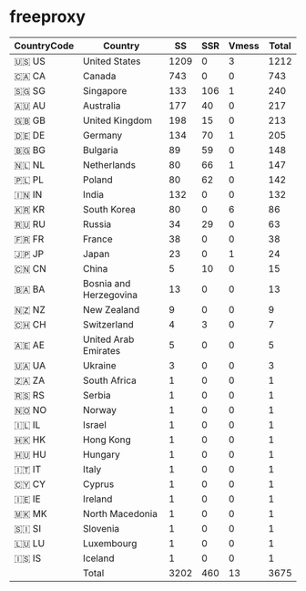 # freeproxy

|CountryCode|Country|SS|SSR|Vmess|Total|
|  ----  | ----  |  ----  | ----  |  ----  | ----  |
|🇺🇸 US|United States|1209|0|3|1212|
|🇨🇦 CA|Canada|743|0|0|743|
|🇸🇬 SG|Singapore|133|106|1|240|
|🇦🇺 AU|Australia|177|40|0|217|
|🇬🇧 GB|United Kingdom|198|15|0|213|
|🇩🇪 DE|Germany|134|70|1|205|
|🇧🇬 BG|Bulgaria|89|59|0|148|
|🇳🇱 NL|Netherlands|80|66|1|147|
|🇵🇱 PL|Poland|80|62|0|142|
|🇮🇳 IN|India|132|0|0|132|
|🇰🇷 KR|South Korea|80|0|6|86|
|🇷🇺 RU|Russia|34|29|0|63|
|🇫🇷 FR|France|38|0|0|38|
|🇯🇵 JP|Japan|23|0|1|24|
|🇨🇳 CN|China|5|10|0|15|
|🇧🇦 BA|Bosnia and Herzegovina|13|0|0|13|
|🇳🇿 NZ|New Zealand|9|0|0|9|
|🇨🇭 CH|Switzerland|4|3|0|7|
|🇦🇪 AE|United Arab Emirates|5|0|0|5|
|🇺🇦 UA|Ukraine|3|0|0|3|
|🇿🇦 ZA|South Africa|1|0|0|1|
|🇷🇸 RS|Serbia|1|0|0|1|
|🇳🇴 NO|Norway|1|0|0|1|
|🇮🇱 IL|Israel|1|0|0|1|
|🇭🇰 HK|Hong Kong|1|0|0|1|
|🇭🇺 HU|Hungary|1|0|0|1|
|🇮🇹 IT|Italy|1|0|0|1|
|🇨🇾 CY|Cyprus|1|0|0|1|
|🇮🇪 IE|Ireland|1|0|0|1|
|🇲🇰 MK|North Macedonia|1|0|0|1|
|🇸🇮 SI|Slovenia|1|0|0|1|
|🇱🇺 LU|Luxembourg|1|0|0|1|
|🇮🇸 IS|Iceland|1|0|0|1|
||Total|3202|460|13|3675|
